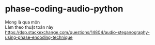 # phase-coding-audio-python
 Mong là qua môn
<br>Làm theo thuật toán này https://dsp.stackexchange.com/questions/14804/audio-steganography-using-phase-encoding-technique
